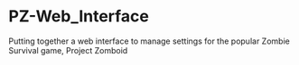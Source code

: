 # PZ-Web_Interface
Putting together a web interface to manage settings for the popular Zombie Survival game, Project Zomboid
